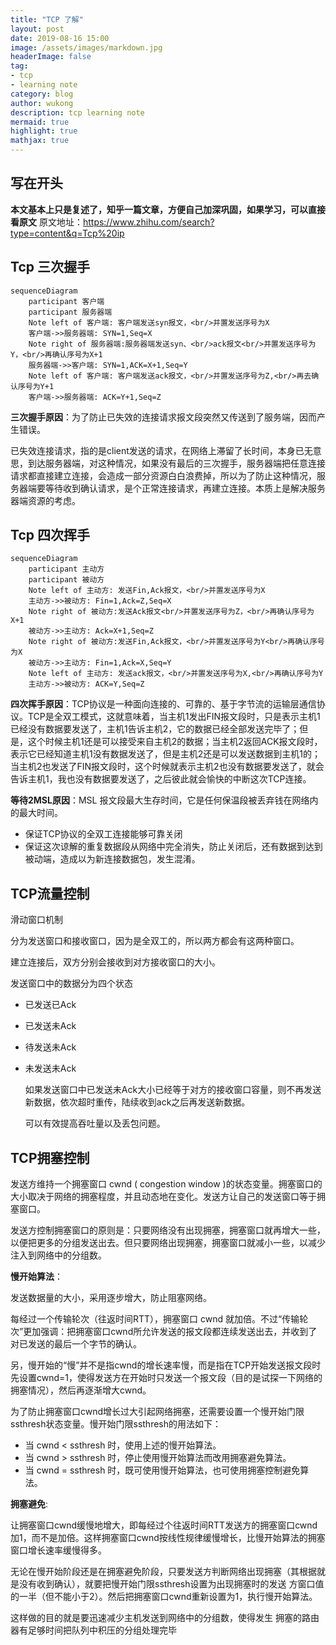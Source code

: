 ```yaml
---
title: "TCP 了解"
layout: post
date: 2019-08-16 15:00
image: /assets/images/markdown.jpg
headerImage: false
tag:
- tcp
- learning note
category: blog
author: wukong
description: tcp learning note
mermaid: true
highlight: true
mathjax: true
---
```


## 写在开头

**本文基本上只是复述了，知乎一篇文章，方便自己加深巩固，如果学习，可以直接看原文**
原文地址：https://www.zhihu.com/search?type=content&q=Tcp%20ip

## Tcp 三次握手

```mermaid
sequenceDiagram
    participant 客户端
    participant 服务器端
    Note left of 客户端: 客户端发送syn报文，<br/>并置发送序号为X
    客户端->>服务器端: SYN=1,Seq=X
    Note right of 服务器端:服务器端发送syn、<br/>ack报文<br/>并置发送序号为Y，<br/>再确认序号为X+1
    服务器端->>客户端: SYN=1,ACK=X+1,Seq=Y
    Note left of 客户端: 客户端发送ack报文，<br/>并置发送序号为Z,<br/>再去确认序号为Y+1
    客户端->>服务器端: ACK=Y+1,Seq=Z
```

**三次握手原因**：为了防止已失效的连接请求报文段突然又传送到了服务端，因而产生错误。

已失效连接请求，指的是client发送的请求，在网络上滞留了长时间，本身已无意思，到达服务器端，对这种情况，如果没有最后的三次握手，服务器端把任意连接请求都直接建立连接，会造成一部分资源白白浪费掉，所以为了防止这种情况，服务器端要等待收到确认请求，是个正常连接请求，再建立连接。本质上是解决服务器端资源的考虑。



## Tcp 四次挥手

```mermaid
sequenceDiagram
    participant 主动方
    participant 被动方
    Note left of 主动方: 发送Fin,Ack报文，<br/>并置发送序号为X
    主动方->>被动方: Fin=1,Ack=Z,Seq=X
    Note right of 被动方:发送Ack报文<br/>并置发送序号为Z，<br/>再确认序号为X+1
    被动方->>主动方: Ack=X+1,Seq=Z
    Note right of 被动方:发送Fin,Ack报文，<br/>并置发送序号为Y<br/>再确认序号为X
    被动方->>主动方: Fin=1,Ack=X,Seq=Y
    Note left of 主动方: 发送ack报文，<br/>并置发送序号为X,<br/>再确认序号为Y
    主动方->>被动方: ACK=Y,Seq=Z
```

**四次挥手原因**：TCP协议是一种面向连接的、可靠的、基于字节流的运输层通信协议。TCP是全双工模式，这就意味着，当主机1发出FIN报文段时，只是表示主机1已经没有数据要发送了，主机1告诉主机2，它的数据已经全部发送完毕了；但是，这个时候主机1还是可以接受来自主机2的数据；当主机2返回ACK报文段时，表示它已经知道主机1没有数据发送了，但是主机2还是可以发送数据到主机1的；当主机2也发送了FIN报文段时，这个时候就表示主机2也没有数据要发送了，就会告诉主机1，我也没有数据要发送了，之后彼此就会愉快的中断这次TCP连接。

**等待2MSL原因**：MSL 报文段最大生存时间，它是任何保温段被丢弃钱在网络内的最大时间。

- 保证TCP协议的全双工连接能够可靠关闭
- 保证这次谅解的重复数据段从网络中完全消失，防止关闭后，还有数据到达到被动端，造成以为新连接数据包，发生混淆。

## TCP流量控制

滑动窗口机制

分为发送窗口和接收窗口，因为是全双工的，所以两方都会有这两种窗口。

建立连接后，双方分别会接收到对方接收窗口的大小。

发送窗口中的数据分为四个状态

- 已发送已Ack

- 已发送未Ack

- 待发送未Ack

- 未发送未Ack

  如果发送窗口中已发送未Ack大小已经等于对方的接收窗口容量，则不再发送新数据，依次超时重传，陆续收到ack之后再发送新数据。

  可以有效提高吞吐量以及丢包问题。

## TCP拥塞控制

发送方维持一个拥塞窗口 cwnd ( congestion window )的状态变量。拥塞窗口的大小取决于网络的拥塞程度，并且动态地在变化。发送方让自己的发送窗口等于拥塞窗口。

发送方控制拥塞窗口的原则是：只要网络没有出现拥塞，拥塞窗口就再增大一些，以便把更多的分组发送出去。但只要网络出现拥塞，拥塞窗口就减小一些，以减少注入到网络中的分组数。



**慢开始算法**：

发送数据量的大小，采用逐步增大，防止阻塞网络。

每经过一个传输轮次（往返时间RTT），拥塞窗口 cwnd 就加倍。不过“传输轮次”更加强调：把拥塞窗口cwnd所允许发送的报文段都连续发送出去，并收到了对已发送的最后一个字节的确认。

另，慢开始的“慢”并不是指cwnd的增长速率慢，而是指在TCP开始发送报文段时先设置cwnd=1，使得发送方在开始时只发送一个报文段（目的是试探一下网络的拥塞情况），然后再逐渐增大cwnd。

为了防止拥塞窗口cwnd增长过大引起网络拥塞，还需要设置一个慢开始门限ssthresh状态变量。慢开始门限ssthresh的用法如下：

- 当 cwnd < ssthresh 时，使用上述的慢开始算法。
- 当 cwnd > ssthresh 时，停止使用慢开始算法而改用拥塞避免算法。
- 当 cwnd = ssthresh 时，既可使用慢开始算法，也可使用拥塞控制避免算法。

**拥塞避免**:

让拥塞窗口cwnd缓慢地增大，即每经过个往返时间RTT发送方的拥塞窗口cwnd加1，而不是加倍。这样拥塞窗口cwnd按线性规律缓慢增长，比慢开始算法的拥塞窗口增长速率缓慢得多。



无论在慢开始阶段还是在拥塞避免阶段，只要发送方判断网络出现拥塞（其根据就是没有收到确认），就要把慢开始门限ssthresh设置为出现拥塞时的发送 方窗口值的一半（但不能小于2）。然后把拥塞窗口cwnd重新设置为1，执行慢开始算法。

这样做的目的就是要迅速减少主机发送到网络中的分组数，使得发生 拥塞的路由器有足够时间把队列中积压的分组处理完毕


